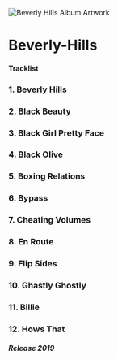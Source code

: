 ![Beverly Hills Album Artwork](https://s3.amazonaws.com/gather.fandalism.com/800x800%2D798324%2D%2D3184DBDA%2D8A99%2D4D8A%2D8BADBCACF4C685CA%2D%2D1549630179113%2D%2DBeverlyHills%2E.jpg)


# Beverly-Hills

#### Tracklist

### 1. Beverly Hills
### 2. Black Beauty
### 3. Black Girl Pretty Face
### 4. Black Olive
### 5. Boxing Relations
### 6. Bypass
### 7. Cheating Volumes
### 8. En Route
### 9. Flip Sides
### 10. Ghastly Ghostly
### 11. Billie
### 12. Hows That

##### Release 2019
